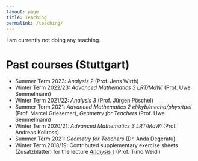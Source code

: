 ```yaml
---
layout: page
title: Teaching
permalink: /teaching/
---
```

I am currently not doing any teaching.

# Past courses (Stuttgart)

* Summer Term 2023: _Analysis 2_ (Prof. Jens Wirth)
* Winter Term 2022/23: _Advanced Mathematics 3 LRT/MaWi_ (Prof. Uwe Semmelmann)
* Winter Term 2021/22: _Analysis 3_ (Prof. Jürgen Pöschel)
* Summer Term 2021: _Advanced Mathematics 2 el/kyb/mecha/phys/tpel_ (Prof. Marcel Griesemer), _Geometry for Teachers_  (Prof. Uwe Semmelmann)
* Winter Term 2020/21: _Advanced Mathematics 3 LRT/MaWi_ (Prof. Andreas Kollross)
* Summer Term 2021: _Geometry for Teachers_  (Dr. Anda Degeratu)
* Winter Term 2018/19: Contributed supplementary exercise sheets (Zusatzblätter) for the lecture _[Analysis 1](http://info.mathematik.uni-stuttgart.de/Ana1-Weidl-WS1819/)_ (Prof. Timo Weidl)
